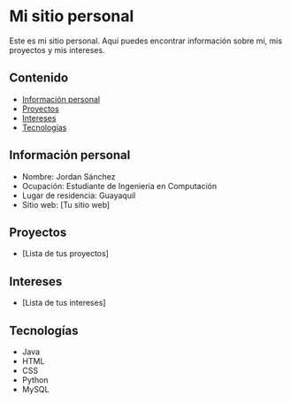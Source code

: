 # Mi sitio personal
Este es mi sitio personal. Aquí puedes encontrar información sobre mí, mis
proyectos y mis intereses.
## Contenido
* [Información personal](#información-personal)
* [Proyectos](#proyectos)
* [Intereses](#intereses)
* [Tecnologías](#tecnologías)
## Información personal
* Nombre: Jordan Sánchez
* Ocupación: Estudiante de Ingenieria en Computación
* Lugar de residencia: Guayaquil
* Sitio web: [Tu sitio web]
## Proyectos
* [Lista de tus proyectos]
## Intereses
* [Lista de tus intereses]
## Tecnologías
* Java
* HTML
* CSS
* Python
* MySQL

